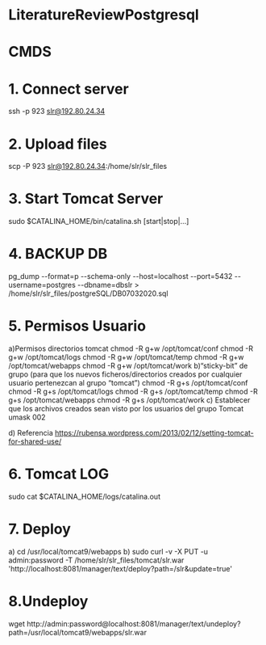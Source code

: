 # LiteratureReviewPostgresql

# CMDS

# 1. Connect server 
  ssh -p 923 slr@192.80.24.34
# 2. Upload files
  scp -P 923 slr@192.80.24.34:/home/slr/slr_files
# 3. Start Tomcat Server
 sudo $CATALINA_HOME/bin/catalina.sh [start|stop|...]
# 4. BACKUP DB
pg_dump --format=p --schema-only --host=localhost --port=5432 --username=postgres --dbname=dbslr > /home/slr/slr_files/postgreSQL/DB07032020.sql
# 5. Permisos Usuario
  a)Permisos directorios tomcat
  chmod -R g+w /opt/tomcat/conf
  chmod -R g+w /opt/tomcat/logs
  chmod -R g+w /opt/tomcat/temp
  chmod -R g+w /opt/tomcat/webapps
  chmod -R g+w /opt/tomcat/work
  b)“sticky-bit” de grupo (para que los nuevos ficheros/directorios creados por cualquier usuario pertenezcan al grupo “tomcat”)
  chmod -R g+s /opt/tomcat/conf
  chmod -R g+s /opt/tomcat/logs
  chmod -R g+s /opt/tomcat/temp
  chmod -R g+s /opt/tomcat/webapps
  chmod -R g+s /opt/tomcat/work
  c) Establecer que los archivos creados sean visto por los usuarios del grupo Tomcat
  umask 002
  
  d) Referencia
  https://rubensa.wordpress.com/2013/02/12/setting-tomcat-for-shared-use/
# 6. Tomcat LOG
sudo cat $CATALINA_HOME/logs/catalina.out
# 7. Deploy 
  a) cd /usr/local/tomcat9/webapps
  b) sudo curl -v -X PUT -u admin:password -T /home/slr/slr_files/tomcat/slr.war 'http://localhost:8081/manager/text/deploy?path=/slr&update=true'
# 8.Undeploy
  wget http://admin:password@localhost:8081/manager/text/undeploy?path=/usr/local/tomcat9/webapps/slr.war
